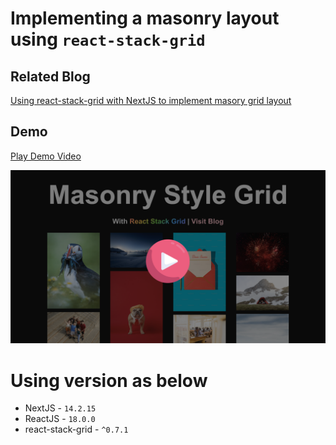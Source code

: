 # Implementing a masonry layout using `react-stack-grid`

## Related Blog
[Using react-stack-grid with NextJS to implement masory grid layout](https://toofancoder.com/blog/masory-grid-layout-using-react-static-grid-with-nextjs?utm_source=github)

## Demo

[Play Demo Video](https://youtu.be/Qs8zKTzuyCw)

[![Watch the video](https://github.com/jaydeepw/example-react-stack-grid/blob/main/media/screenshot.png?raw=true)](https://youtu.be/Qs8zKTzuyCw)

# Using version as below
- NextJS - `14.2.15`
- ReactJS - `18.0.0`
- react-stack-grid - `^0.7.1`
